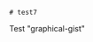                                                                                                                                                                                                                                                                                                                                                                                                                                                                                                                                                                                                                                                                                                                                                   # test7
Test "graphical-gist"